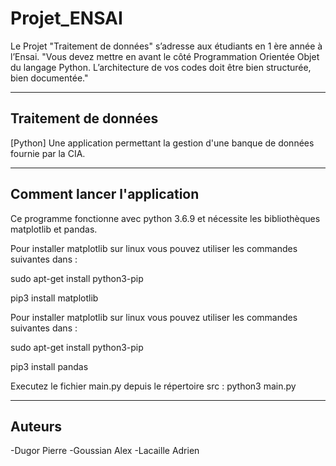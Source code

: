 # Projet_ENSAI

Le Projet "Traitement de données" s’adresse aux étudiants en 1 ère année à l’Ensai.
"Vous devez mettre en avant le côté Programmation Orientée Objet du langage Python. L’architecture de vos codes doit être bien structurée, bien documentée."

___

## Traitement de données
[Python] Une application permettant la gestion d'une banque de données fournie par la CIA.

___

## Comment lancer l'application

Ce programme fonctionne avec python 3.6.9 et nécessite les bibliothèques matplotlib et pandas.

Pour installer matplotlib sur linux vous pouvez utiliser les commandes suivantes dans :

sudo apt-get install python3-pip

pip3 install matplotlib

Pour installer matplotlib sur linux vous pouvez utiliser les commandes suivantes dans :

sudo apt-get install python3-pip

pip3 install pandas

Executez le fichier main.py depuis le répertoire src : python3 main.py

___

## Auteurs

-Dugor Pierre
-Goussian Alex
-Lacaille Adrien

